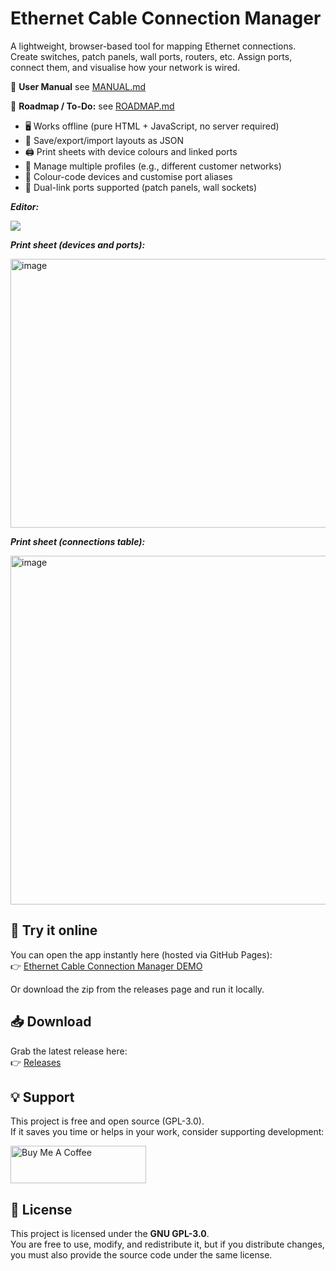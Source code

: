 # Ethernet Cable Connection Manager

A lightweight, browser-based tool for mapping Ethernet connections.  
Create switches, patch panels, wall ports, routers, etc. Assign ports, connect them, and visualise how your network is wired.  

📖 **User Manual** see [MANUAL.md](MANUAL.md)

📍 **Roadmap / To-Do:** see [ROADMAP.md](ROADMAP.md)

- 🖥️ Works offline (pure HTML + JavaScript, no server required)  
- 📂 Save/export/import layouts as JSON  
- 🖨️ Print sheets with device colours and linked ports  
- 👥 Manage multiple profiles (e.g., different customer networks)  
- 🎨 Colour-code devices and customise port aliases  
- 🔌 Dual-link ports supported (patch panels, wall sockets)

**_Editor:_**

<img src="https://github.com/bijomaru78/eccm/blob/main/eccm_screenshot.png?raw=true">

**_Print sheet (devices and ports):_**

<img width="877" height="430" alt="image" src="https://github.com/user-attachments/assets/4501e636-4e95-4a4a-a0ed-5615fc91229b" />

**_Print sheet (connections table):_**

<img width="617" height="558" alt="image" src="https://github.com/user-attachments/assets/4967c6f2-caf6-4eb2-add0-2a1d5170ad0d" />


## 🚀 Try it online
You can open the app instantly here (hosted via GitHub Pages):  
👉 [Ethernet Cable Connection Manager DEMO](https://bijomaru78.github.io/eccm/ECCM.html)

Or download the zip from the releases page and run it locally.

## 📥 Download
Grab the latest release here:  
👉 [Releases](https://github.com/bijomaru78/eccm/releases)

## 💡 Support
This project is free and open source (GPL-3.0).  
If it saves you time or helps in your work, consider supporting development:  

<a href="https://www.buymeacoffee.com/bijomaru78" target="_blank"><img src="https://cdn.buymeacoffee.com/buttons/v2/default-yellow.png" alt="Buy Me A Coffee" style="height: 60px !important;width: 217px !important;" ></a>

## 📜 License
This project is licensed under the **GNU GPL-3.0**.  
You are free to use, modify, and redistribute it, but if you distribute changes, you must also provide the source code under the same license.
